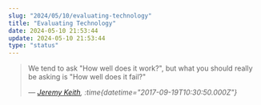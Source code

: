 ```yaml
---
slug: "2024/05/10/evaluating-technology"
title: "Evaluating Technology"
date: 2024-05-10 21:53:44
update: 2024-05-10 21:53:44
type: "status"
---
```


> We tend to ask "How well does it work?", but what you should really be asking is "How well does it fail?"
> 
> <cite>&mdash; [Jeremy Keith](https://adactio.com/articles/12839), :time{datetime="2017-09-19T10:30:50.000Z"}</cite>
